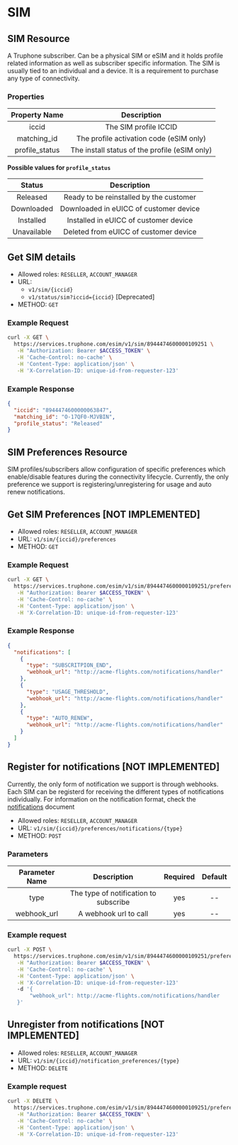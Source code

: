 # SIM

## SIM Resource

A Truphone subscriber. Can be a physical SIM or eSIM and it holds profile related information as well as subscriber specific information. The SIM is usually tied to an individual and a device. It is a requirement to purchase any type of connectivity.

### Properties

| Property Name  |                  Description                  |
| :------------: | :-------------------------------------------: |
|     iccid      |             The SIM profile ICCID             |
|  matching_id   |    The profile activation code (eSIM only)    |
| profile_status | The install status of the profile (eSIM only) |

**Possible values for `profile_status`**

|   Status    |               Description               |
| :---------: | :-------------------------------------: |
|  Released   | Ready to be reinstalled by the customer |
| Downloaded  | Downloaded in eUICC of customer device  |
|  Installed  |  Installed in eUICC of customer device  |
| Unavailable |  Deleted from eUICC of customer device  |

## Get SIM details

- Allowed roles: `RESELLER`, `ACCOUNT_MANAGER`
- URL:
  - `v1/sim/{iccid}`
  - `v1/status/sim?iccid={iccid}` [Deprecated]
- METHOD: `GET`

### Example Request

```bash
curl -X GET \
  https://services.truphone.com/esim/v1/sim/8944474600000109251 \
   -H "Authorization: Bearer $ACCESS_TOKEN" \
   -H 'Cache-Control: no-cache' \
   -H 'Content-Type: application/json' \
   -H 'X-Correlation-ID: unique-id-from-requester-123'
```

### Example Response

```json
{
  "iccid": "8944474600000063847",
  "matching_id": "O-17QF0-MJVBIN",
  "profile_status": "Released"
}
```

## SIM Preferences Resource

SIM profiles/subscribers allow configuration of specific preferences which enable/disable features during the connectivity lifecycle. Currently, the only preference we support is registering/unregistering for usage and auto renew notifications.

## Get SIM Preferences [NOT IMPLEMENTED]

- Allowed roles: `RESELLER`, `ACCOUNT_MANAGER`
- URL: `v1/sim/{iccid}/preferences`
- METHOD: `GET`

### Example Request

```bash
curl -X GET \
  https://services.truphone.com/esim/v1/sim/8944474600000109251/preferences \
   -H "Authorization: Bearer $ACCESS_TOKEN" \
   -H 'Cache-Control: no-cache' \
   -H 'Content-Type: application/json' \
   -H 'X-Correlation-ID: unique-id-from-requester-123'
```

### Example Response

```json
{
  "notifications": [
    {
      "type": "SUBSCRITPION_END",
      "webhook_url": "http://acme-flights.com/notifications/handler"
    },
    {
      "type": "USAGE_THRESHOLD",
      "webhook_url": "http://acme-flights.com/notifications/handler"
    },
    {
      "type": "AUTO_RENEW",
      "webhook_url": "http://acme-flights.com/notifications/handler"
    }
  ]
}
```

## Register for notifications [NOT IMPLEMENTED]

Currently, the only form of notification we support is through webhooks. Each SIM can be registerd for receiving the different types of notifications individually. For information on the notification format, check the [notifications](notifications.md) document

- Allowed roles: `RESELLER`, `ACCOUNT_MANAGER`
- URL: `v1/sim/{iccid}/preferences/notifications/{type}`
- METHOD: `POST`

### Parameters

| Parameter Name |              Description              | Required | Default |
| :------------: | :-----------------------------------: | :------: | :-----: |
|      type      | The type of notification to subscribe |   yes    |   --    |
|  webhook_url   |         A webhook url to call         |   yes    |   --    |

### Example request

```bash
curl -X POST \
  https://services.truphone.com/esim/v1/sim/8944474600000109251/preferences/notifications/SUBSCRIPTION_END \
   -H "Authorization: Bearer $ACCESS_TOKEN" \
   -H 'Cache-Control: no-cache' \
   -H 'Content-Type: application/json' \
   -H 'X-Correlation-ID: unique-id-from-requester-123'
   -d '{
       "webhook_url": http://acme-flights.com/notifications/handler
   }'
```

## Unregister from notifications [NOT IMPLEMENTED]

- Allowed roles: `RESELLER`, `ACCOUNT_MANAGER`
- URL: `v1/sim/{iccid}/notification_preferences/{type}`
- METHOD: `DELETE`

### Example request

```bash
curl -X DELETE \
  https://services.truphone.com/esim/v1/sim/8944474600000109251/preferences/notifications/SUBSCRIPTION_END \
   -H "Authorization: Bearer $ACCESS_TOKEN" \
   -H 'Cache-Control: no-cache' \
   -H 'Content-Type: application/json' \
   -H 'X-Correlation-ID: unique-id-from-requester-123'
```
